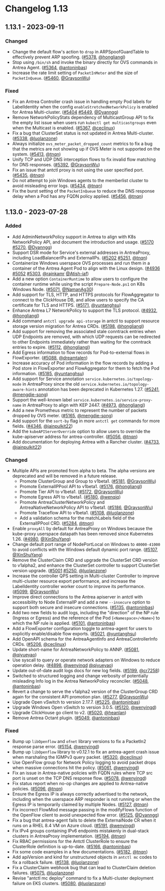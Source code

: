 # Changelog 1.13

## 1.13.1 - 2023-09-11

### Changed

- Change the default flow's action to `drop` in ARPSpoofGuardTable to effectively prevent ARP spoofing. ([#5378](https://github.com/antrea-io/antrea/pull/5378), [@hongliangl])
- Stop using `/bin/sh` and invoke the binary directly for OVS commands in Antrea Agent. ([#5364](https://github.com/antrea-io/antrea/pull/5364), [@antoninbas])
- Increase the rate limit setting of `PacketInMeter` and the size of `PacketInQueue`. ([#5460](https://github.com/antrea-io/antrea/pull/5460), [@GraysonWu])

### Fixed

- Fix an Antrea Controller crash issue in handling empty Pod labels for LabelIdentity when the config `enableStretchedNetworkPolicy` is enabled for Antrea Multi-cluster. ([#5404](https://github.com/antrea-io/antrea/pull/5404) [#5449](https://github.com/antrea-io/antrea/pull/5449), [@Dyanngg])
- Remove NetworkPolicyStats dependency of MulticastGroup API to fix the empty list issue when users run `kubectl get multicastgroups` even when the Multicast is enabled. ([#5367](https://github.com/antrea-io/antrea/pull/5367), [@ceclinux])
- Fix a bug that ClusterSet status is not updated in Antrea Multi-cluster. ([#5338](https://github.com/antrea-io/antrea/pull/5338), [@luolanzone])
- Always initialize `ovs_meter_packet_dropped_count` metrics to fix a bug that the metrics are not showing up if OVS Meter is not supported on the system. ([#5413](https://github.com/antrea-io/antrea/pull/5413), [@tnqn])
- Unify TCP and UDP DNS interception flows to fix invalid flow matching for DNS responses. ([#5392](https://github.com/antrea-io/antrea/pull/5392), [@GraysonWu])
- Fix an issue that antctl proxy is not using the user specified port. ([#5435](https://github.com/antrea-io/antrea/pull/5435), [@tnqn])
- Do not attempt to join Windows agents to the memberlist cluster to avoid misleading error logs. ([#5434](https://github.com/antrea-io/antrea/pull/5434), [@tnqn])
- Fix the burst setting of the `PacketInQueue` to reduce the DNS response delay when a Pod has any FQDN policy applied. ([#5456](https://github.com/antrea-io/antrea/pull/5456), [@tnqn])

## 1.13.0 - 2023-07-28

### Added

- Add AdminNetworkPolicy support in Antrea to align with K8s NetworkPolicy API, and document the introduction and usage. ([#5170](https://github.com/antrea-io/antrea/pull/5170) [#5270](https://github.com/antrea-io/antrea/pull/5270), [@Dyanngg])
- Support DSR mode for Service's external addresses in AntreaProxy, including LoadBalancerIPs and ExternalIPs. ([#5202](https://github.com/antrea-io/antrea/pull/5202) [#5251](https://github.com/antrea-io/antrea/pull/5251), [@tnqn])
- Containerize Windows userspace OVS processes and run them in a container of the Antrea Agent Pod to align with the Linux design. ([#4936](https://github.com/antrea-io/antrea/pull/4936) [#5052](https://github.com/antrea-io/antrea/pull/5052) [#5303](https://github.com/antrea-io/antrea/pull/5303), [@rajnkamr] [@Atish-iaf])
- Add a new option `ContainerRuntime` to allow users to configure the container runtime while using the script `Prepare-Node.ps1` on K8s Windows Node. ([#5071](https://github.com/antrea-io/antrea/pull/5071), [@NamanAg30])
- Add support for TLS, HTTP, and HTTPS protocols for FlowAggregator to connect to the ClickHouse DB, and allow users to specify the CA certificate for TLS and HTTPS. ([#5171](https://github.com/antrea-io/antrea/pull/5171), [@yuntanghsu])
- Enhance Antrea L7 NetworkPolicy to support the TLS protocol. ([#4932](https://github.com/antrea-io/antrea/pull/4932), [@hongliangl])
- Add command `antctl upgrade api-storage` in antctl to support resource storage version migration for Antrea CRDs. ([#5198](https://github.com/antrea-io/antrea/pull/5198), [@hongliangl])
- Add support for removing the associated stale conntrack entries when UDP Endpoints are removed, with which UDP requests can be redirected to other Endpoints immediately rather than waiting for the conntrack entries to expire. ([#5112](https://github.com/antrea-io/antrea/pull/5112), [@hongliangl])
- Add Egress information to flow records for Pod-to-external flows in FlowExporter. ([#5088](https://github.com/antrea-io/antrea/pull/5088), [@dreamtalen])
- Increase accuracy of Pod information in the flow records by adding a Pod store in FlowExporter and FlowAggregator for them to fetch the Pod information. ([#5185](https://github.com/antrea-io/antrea/pull/5185), [@yuntanghsu])
- Add support for Service annotation `service.kubernetes.io/topology-mode` in AntreaProxy since the old `service.kubernetes.io/topology-aware-hints` annotation has been deprecated in Kubernetes 1.27. ([#5241](https://github.com/antrea-io/antrea/pull/5241), [@mengdie-song])
- Support the well-known label `service.kubernetes.io/service-proxy-name` in AntreaProxy to align with KEP 2447. ([#4973](https://github.com/antrea-io/antrea/pull/4973), [@hongliangl])
- Add a new Prometheus metric to represent the number of packets dropped by OVS meter. ([#5165](https://github.com/antrea-io/antrea/pull/5165), [@mengdie-song])
- Add support for the `sort-by` flag in more `antctl get` commands for more fields. ([#4346](https://github.com/antrea-io/antrea/pull/4346), [@jainpulkit22])
- Add the `kubeAPIServerOverride` option to allow users to override the kube-apiserver address for antrea-controller. ([#5056](https://github.com/antrea-io/antrea/pull/5056), [@tnqn])
- Add documentation for deploying Antrea with a Rancher cluster. ([#4733](https://github.com/antrea-io/antrea/pull/4733), [@jainpulkit22])

### Changed

- Multiple APIs are promoted from alpha to beta. The alpha versions are deprecated and will be removed in a future release.
  - Promote ClusterGroup and Group to v1beta1. ([#5181](https://github.com/antrea-io/antrea/pull/5181), [@GraysonWu])
  - Promote ExternalIPPool API to v1beta1. ([#5176](https://github.com/antrea-io/antrea/pull/5176), [@hongliangl])
  - Promote Tier API to v1beta1. ([#5172](https://github.com/antrea-io/antrea/pull/5172), [@GraysonWu])
  - Promote Egress API to v1beta1. ([#5180](https://github.com/antrea-io/antrea/pull/5180), [@wenqiq])
  - Promote AntreaClusterNetworkPolicy and AntreaNativeNetworkPolicy API to v1beta1. ([#5186](https://github.com/antrea-io/antrea/pull/5186), [@GraysonWu])
  - Promote Traceflow API to v1beta1. ([#5108](https://github.com/antrea-io/antrea/pull/5108), [@luolanzone])
  - Add a validation schema for the matchLabels field of the ExternalIPPool CRD. ([#5284](https://github.com/antrea-io/antrea/pull/5284), [@tnqn])
- Enable `proxyAll` by default for AntreaProxy on Windows because the kube-proxy userspace datapath has been removed since Kubernetes 1.26. ([#4980](https://github.com/antrea-io/antrea/pull/4980), [@XinShuYang])
- Change default port range of NodePortLocal on Windows to `40000-41000` to avoid conflicts with the Windows default dynamic port range. ([#5107](https://github.com/antrea-io/antrea/pull/5107), [@XinShuYang])
- Remove the ClusterClaim CRD and upgrade the ClusterSet CRD version to v1alpha2, and enhance the ClusterSet controller to support ClusterSet version upgrade. ([#5001](https://github.com/antrea-io/antrea/pull/5001) [#5250](https://github.com/antrea-io/antrea/pull/5250), [@luolanzone])
- Increase the controller QPS setting in Multi-cluster Controller to improve multi-cluster resource export performance, and increase the LabelIdentity controller worker count to improve its performance. ([#5099](https://github.com/antrea-io/antrea/pull/5099), [@GraysonWu])
- Improve direct connections to the Antrea apiserver in antctl with accessibility to Node ExternalIP and add a new `--insecure` option to support both secure and insecure connections. ([#5135](https://github.com/antrea-io/antrea/pull/5135), [@antoninbas])
- Add two new fields to audit logs, including the "direction" of the NP rule (Ingress or Egress) and the reference of the Pod (`<Namespace>/<Name>`) to which the NP rule is applied. ([#5101](https://github.com/antrea-io/antrea/pull/5101), [@antoninbas])
- Add a FlowExporter configuration toggle to antrea-agent for users to explicitly enable/disable flow exports. ([#5021](https://github.com/antrea-io/antrea/pull/5021), [@yuntanghsu])
- Add OpenAPI schema for the AntreaAgentInfo and AntreaControllerInfo CRDs. ([#5206](https://github.com/antrea-io/antrea/pull/5206), [@ceclinux])
- Update short-name for AntreaNetworkPolicy to ANNP. ([#5081](https://github.com/antrea-io/antrea/pull/5081), [@qiyueyao])
- Use syscall to query or operate network adapters on Windows to reduce operation delay. ([#4898](https://github.com/antrea-io/antrea/pull/4898), [@wenyingd] [@qiyueyao])
- Update out-of-date audit logs docs for new log fields. ([#5199](https://github.com/antrea-io/antrea/pull/5199), [@cr7258])
- Switched to structured logging and change verbosity of potentially misleading Info log in the Antrea NetworkPolicy reconciler. ([#5048](https://github.com/antrea-io/antrea/pull/5048), [@antoninbas])
- Revert a change to serve the v1alpha2 version of the ClusterGroup CRD again for the consistent API promotion plan. ([#5277](https://github.com/antrea-io/antrea/pull/5277), [@GraysonWu])
- Upgrade Open vSwitch to version 2.17.7. ([#5225](https://github.com/antrea-io/antrea/pull/5225), [@antoninbas])
- Upgrade Windows Open vSwitch to version 3.0.5. ([#5120](https://github.com/antrea-io/antrea/pull/5120), [@wenyingd])
- Upgrade ClickHouse go client to v2. ([#5020](https://github.com/antrea-io/antrea/pull/5020), [@heanlan])
- Remove Antrea Octant plugin. ([#5049](https://github.com/antrea-io/antrea/pull/5049), [@antoninbas])

### Fixed

- Bump up `libOpenflow` and `ofnet` library versions to fix a PacketIn2 response parse error. ([#5154](https://github.com/antrea-io/antrea/pull/5154), [@wenyingd])
- Bump up `libOpenflow` library to v0.12.1 to fix an antrea-agent crash issue when marshaling the IGMPv3 query packet. ([#5320](https://github.com/antrea-io/antrea/pull/5320), [@ceclinux])
- Use OpenFlow group for Network Policy logging to avoid packet drops when massive connections hit the policy. ([#5061](https://github.com/antrea-io/antrea/pull/5061), [@wenyingd])
- Fix an issue in Antrea-native policies with FQDN rules where TCP src port is unset on the TCP DNS response flow. ([#5078](https://github.com/antrea-io/antrea/pull/5078), [@wenyingd])
- Fix status report when no-op changes are applied to Antrea-native policies. ([#5096](https://github.com/antrea-io/antrea/pull/5096), [@tnqn])
- Ensure the Egress IP is always correctly advertised to the network, including when the userspace ARP responder is not running or when the Egress IP is temporarily claimed by multiple Nodes. ([#5127](https://github.com/antrea-io/antrea/pull/5127), [@tnqn])
- Fix incorrect FlowMod message passing in the modifyFlows function of the OpenFlow client to avoid unexpected flow error. ([#5125](https://github.com/antrea-io/antrea/pull/5125), [@Dyanngg])
- Fix a bug that antrea-agent fails to delete the ExternalNode CR when it runs on a RHEL 8.4 VM on Azure cloud. ([#5191](https://github.com/antrea-io/antrea/pull/5191), [@wenyingd])
- Fix IPv4 groups containing IPv6 endpoints mistakenly in dual-stack clusters in AntreaProxy implementation. ([#5194](https://github.com/antrea-io/antrea/pull/5194), [@tnqn])
- Fix RBAC permissions for the Antctl ClusterRole to ensure the ClusterRole definition is up-to-date. ([#5166](https://github.com/antrea-io/antrea/pull/5166), [@antoninbas])
- Fix some code examples in a few documentations. ([#5182](https://github.com/antrea-io/antrea/pull/5182), [@tnqn])
- Add apiVersion and kind for unstructured objects in `antctl mc` codes to fix a rollback failure. ([#5138](https://github.com/antrea-io/antrea/pull/5138), [@luolanzone])
- Fix a ClusterClaim webhook bug that can lead to ClusterClaim deletion failures. ([#5075](https://github.com/antrea-io/antrea/pull/5075), [@luolanzone])
- Revise "antctl mc deploy" command to fix a Multi-cluster deployment failure on EKS clusters. ([#5080](https://github.com/antrea-io/antrea/pull/5080), [@luolanzone])

[@Atish-iaf]: https://github.com/Atish-iaf
[@cr7258]: https://github.com/cr7258
[@Dyanngg]: https://github.com/Dyanngg
[@GraysonWu]: https://github.com/GraysonWu
[@NamanAg30]: https://github.com/NamanAg30
[@XinShuYang]: https://github.com/XinShuYang
[@antoninbas]: https://github.com/antoninbas
[@ceclinux]: https://github.com/ceclinux
[@dreamtalen]: https://github.com/dreamtalen
[@heanlan]: https://github.com/heanlan
[@hongliangl]: https://github.com/hongliangl
[@jainpulkit22]: https://github.com/jainpulkit22
[@luolanzone]: https://github.com/luolanzone
[@mengdie-song]: https://github.com/mengdie-song
[@qiyueyao]: https://github.com/qiyueyao
[@rajnkamr]: https://github.com/rajnkamr
[@tnqn]: https://github.com/tnqn
[@wenqiq]: https://github.com/wenqiq
[@wenyingd]: https://github.com/wenyingd
[@yuntanghsu]: https://github.com/yuntanghsu